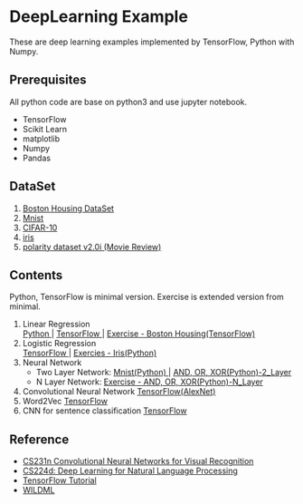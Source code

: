 # DeepLearning Example

These are deep learning examples implemented by TensorFlow, Python with Numpy. 


## Prerequisites

All python code are base on python3 and use jupyter notebook. 

- TensorFlow
- Scikit Learn
- matplotlib
- Numpy
- Pandas

## DataSet

1. [Boston Housing DataSet](https://archive.ics.uci.edu/ml/datasets/Housing)
2. [Mnist](http://yann.lecun.com/exdb/mnist/)
3. [CIFAR-10](https://www.cs.toronto.edu/~kriz/cifar.html)
4. [iris](http://archive.ics.uci.edu/ml/datasets/Iris)
5. [polarity dataset v2.0i (Movie Review)](http://www.cs.cornell.edu/people/pabo/movie-review-data/)

## Contents

Python, TensorFlow is minimal version.
Exercise is extended version from minimal.

1. Linear Regression  
    [ Python ](1.Linear_Regression/Python.ipynb)
    |
    [ TensorFlow ](1.Linear_Regression/TensorFlow.ipynb) 
    |
    [ Exercise - Boston Housing(TensorFlow) ](1.Linear_Regression/Exercise-Boston_Housing_Problem(TensorFlow).ipynb)
2. Logistic Regression  
    [ TensorFlow ](2.Logistic_Regression/TensorFlow.ipynb) 
    |
    [ Exercies - Iris(Python) ](2.Logistic_Regression/Iris(Python).ipynb) 
3. Neural Network
    - Two Layer Network:
    [ Mnist(Python) ](3.Neural_Network/Mnist(Python).ipynb) 
    |
    [ AND, OR, XOR(Python)-2_Layer ](3.Neural_Network/AND,OR,XOR(Python)-2_Layer.ipynb) 
    - N Layer Network:
    [ Exercise - AND, OR, XOR(Python)-N_Layer ](3.Neural_Network/AND,OR,XOR(Python)-N_Layer.ipynb) 
4. Convolutional Neural Network
    [ TensorFlow(AlexNet) ](4.Convolution_Network/TensorFlow.ipynb) 
5. Word2Vec
    [ TensorFlow ](5.Word2Vec/TensorFlow-Word2Vec_Basic.ipynb)
6. CNN for sentence classification
    [ TensorFlow ](6.TextCNN/TensorFlow-TextCNN.ipynb)
    
## Reference

- [CS231n Convolutional Neural Networks for Visual Recognition](http://cs231n.github.io/)
- [CS224d: Deep Learning for Natural Language Processing](http://cs224d.stanford.edu/)
- [TensorFlow Tutorial](https://www.tensorflow.org/tutorials/)
- [WILDML](http://www.wildml.com/)
